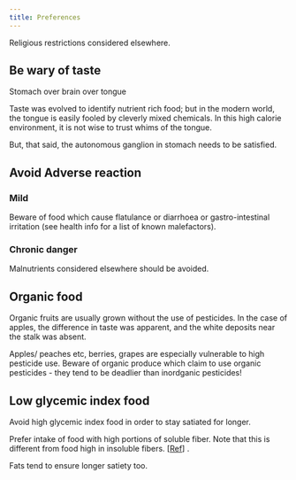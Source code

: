 ```yaml
---
title: Preferences
---
```


Religious restrictions considered elsewhere.

## Be wary of taste
Stomach over brain over tongue

Taste was evolved to identify nutrient rich food; but in the modern world, the tongue is easily fooled by cleverly mixed chemicals. In this high calorie environment, it is not wise to trust whims of the tongue.

But, that said, the autonomous ganglion in stomach needs to be satisfied.



## Avoid Adverse reaction

### Mild
Beware of food which cause flatulance or diarrhoea or gastro-intestinal irritation (see health info for a list of known malefactors).

### Chronic danger
Malnutrients considered elsewhere should be avoided.


## Organic food

Organic fruits are usually grown without the use of pesticides. In the case of apples, the difference in taste was apparent, and the white deposits near the stalk was absent.

Apples/ peaches etc, berries, grapes are especially vulnerable to high pesticide use. Beware of organic produce which claim to use organic pesticides - they tend to be deadlier than inordganic pesticides\!

## Low glycemic index food

Avoid high glycemic index food in order to stay satiated for longer.

Prefer intake of food with high portions of soluble fiber. Note that this is different from food high in insoluble fibers. \[[Ref](http://www.medicinenet.com/script/main/art.asp?articlekey=56527&page=2)\] .

Fats tend to ensure longer satiety too.